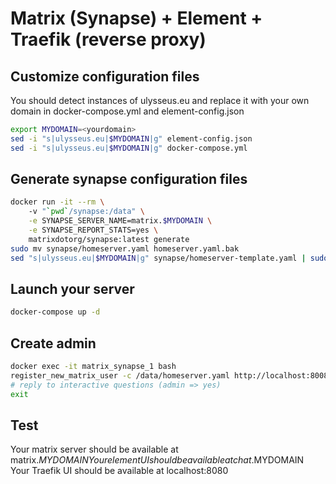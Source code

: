 # Matrix (Synapse) + Element + Traefik (reverse proxy)
## Customize configuration files
You should detect instances of ulysseus.eu and replace it with your own domain in docker-compose.yml and element-config.json
```bash
export MYDOMAIN=<yourdomain>
sed -i "s|ulysseus.eu|$MYDOMAIN|g" element-config.json
sed -i "s|ulysseus.eu|$MYDOMAIN|g" docker-compose.yml
```
## Generate synapse configuration files
```bash
docker run -it --rm \  
    -v "`pwd`/synapse:/data" \
    -e SYNAPSE_SERVER_NAME=matrix.$MYDOMAIN \
    -e SYNAPSE_REPORT_STATS=yes \
    matrixdotorg/synapse:latest generate
sudo mv synapse/homeserver.yaml homeserver.yaml.bak
sed "s|ulysseus.eu|$MYDOMAIN|g" synapse/homeserver-template.yaml | sudo tee synapse/homeserver.yaml
```
## Launch your server
```bash
docker-compose up -d
```
## Create admin
```bash
docker exec -it matrix_synapse_1 bash
register_new_matrix_user -c /data/homeserver.yaml http://localhost:8008
# reply to interactive questions (admin => yes)
exit
```
## Test
Your matrix server should be available at matrix.$MYDOMAIN  
Your element UI should be available at chat.$MYDOMAIN  
Your Traefik UI should be available at localhost:8080
